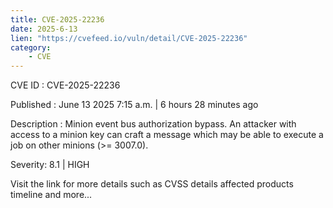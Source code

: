 ```yaml
---
title: CVE-2025-22236
date: 2025-6-13
lien: "https://cvefeed.io/vuln/detail/CVE-2025-22236"
category:
    - CVE
---
```


CVE ID : CVE-2025-22236

Published :  June 13
2025
7:15 a.m. | 6 hours
28 minutes ago

Description : Minion event bus authorization bypass. An attacker with access to a minion key can craft a message which may be able to execute a job on other minions (>= 3007.0).

Severity: 8.1 | HIGH

Visit the link for more details
such as CVSS details
affected products
timeline
and more...
